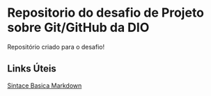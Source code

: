# Repositorio do desafio de Projeto sobre Git/GitHub da DIO
Repositório criado para o desafio!


## Links Úteis
[Sintace Basica Markdown](https://www.markdownguide.org/getting-started/)
